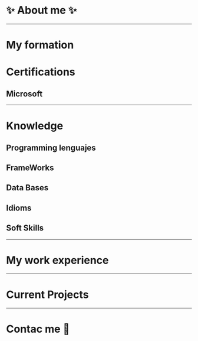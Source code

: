 # ✨ About me ✨
<!-- Add my pronouns -->

------

# My formation

# Certifications

## Microsoft

-----

# Knowledge

## Programming lenguajes
<!-- Add Markdown -->

## FrameWorks

## Data Bases

## Idioms

## Soft Skills

-----

# My work experience


----

# Current Projects


----

# Contac me 💬
<!-- Linkedin y correo -->

<!--
**CristinaSilvan/CristinaSilvan** is a ✨ _special_ ✨ repository because its `README.md` (this file) appears on your GitHub profile.

Here are some ideas to get you started:

- 🔭 I’m currently working on ...
- 🌱 I’m currently learning ...
- 👯 I’m looking to collaborate on ...
- 🤔 I’m looking for help with ...
- 💬 Ask me about ...
- 📫 How to reach me: ...
- 😄 Pronouns: ...
- ⚡ Fun fact: ...
-->
